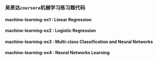 ### 吴恩达`coursera`机器学习练习题代码

#### machine-learning-ex1 : Linear Regression 

#### machine-learning-ex2 : Logistic Regression 

#### machine-learning-ex3 : Multi-class Classification and Neural Networks 

#### machine-learning-ex4 : Neural Networks Learning 